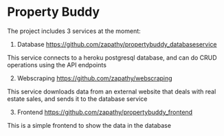 # Property Buddy

The project includes 3 services at the moment:
1. Database
https://github.com/zapathy/propertybuddy_databaseservice

This service connects to a heroku postgresql database, and can do CRUD operations using the API endpoints


2. Webscraping
https://github.com/zapathy/webscraping

This service downloads data from an external website that deals with real estate sales, and sends it to the database service


3. Frontend
https://github.com/zapathy/propertybuddy_frontend

This is a simple frontend to show the data in the database
